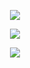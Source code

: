 
<p align="center">  
<img src="https://th.bing.com/th/id/R.8219924cb55758f1b2ead9d4817f947f?rik=ILzGizEqBwmc2w&pid=ImgRaw&r=0">
</p>
   <p align="center">
   <img src="https://discord.c99.nl/widget/theme-4/1003019817047044139.png">
   <p align="center">
   <img src="https://github-readme-stats.vercel.app/api?username=airlone&theme=transparent&show_icons=true)](https://github.com/anuraghazra/github-readme-stats)"
     </p>
